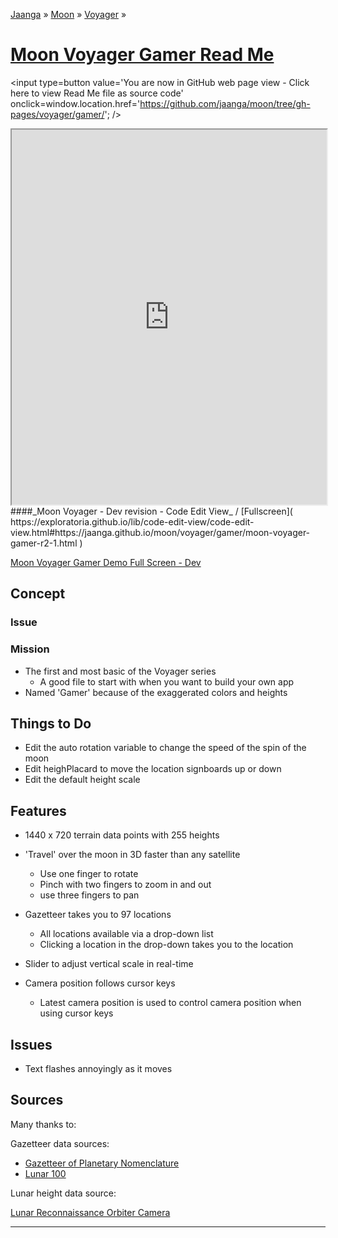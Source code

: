 [Jaanga]( https://jaanga.github.io/ ) &raquo; [Moon]( https://jaanga.github.io/moon/ ) &raquo; [Voyager]( https://jaanga.github.io/moon/voyager/ ) &raquo;

[Moon Voyager Gamer Read Me]( index.html )
===

<span style=display:none; >[You are now in GitHub source code view - click here to view Read Me file as a web page]( https://jaanga.github.io/moon/voyager/gamer/index.html "View file as a web page." ) </span>
<input type=button value='You are now in GitHub web page view - Click here to view Read Me file as source code' onclick=window.location.href='https://github.com/jaanga/moon/tree/gh-pages/voyager/gamer/'; />


<iframe src="https://exploratoria.github.io/lib/code-edit-view/code-edit-view.html#https://jaanga.github.io/moon/voyager/gamer/moon-voyager-gamer-r2-1.html" width=100% height=600px ></iframe>
####_Moon Voyager - Dev revision - Code Edit View_ /  [Fullscreen]( https://exploratoria.github.io/lib/code-edit-view/code-edit-view.html#https://jaanga.github.io/moon/voyager/gamer/moon-voyager-gamer-r2-1.html )


[Moon Voyager Gamer Demo Full Screen - Dev]( https://jaanga.github.io/moon/voyager/gamer/dev/ )


## Concept

### Issue


### Mission

* The first and most basic of the Voyager series
	* A good file to start with when you want to build your own app
* Named 'Gamer' because of the exaggerated colors and heights


## Things to Do

* Edit the auto rotation variable to change the speed of the spin of the moon
* Edit heighPlacard to move the location signboards up or down
* Edit the default height scale


## Features

* 1440 x 720 terrain data points with 255 heights
* 'Travel' over the moon in 3D faster than any satellite
	* Use one finger to rotate
	* Pinch with two fingers to zoom in and out
	* use three fingers to pan
* Gazetteer takes you to 97 locations
	* All locations available via a drop-down list
	* Clicking a location in the drop-down takes you to the location

* Slider to adjust vertical scale in real-time
* Camera position follows cursor keys
	* Latest camera position is used to control camera position when using cursor keys


## Issues

* Text flashes annoyingly as it moves

## Sources

Many thanks to:

Gazetteer data sources:

* [Gazetteer of Planetary Nomenclature]( https://planetarynames.wr.usgs.gov/Page/MOON/target )
* [Lunar 100]( https://the-moon.wikispaces.com/Lunar+100 )

Lunar height data source:

[Lunar Reconnaissance Orbiter Camera]( https://wms.lroc.asu.edu/lroc/view_rdr/WAC_GLD100 )


<hr>




